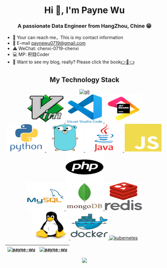 <h1 align="center">Hi 👋, I'm Payne Wu</h1>

<h3 align="center">A passionate Data Engineer from HangZhou, Chine 😁</h3>

- 🌲 Your can reach me，This is my contact information
- 📧 E-mail paynewu0719@gmail.com
- ⚠️ WeChat: chenxi-0719-chenxi
- 💻 MP: 积跬Coder
- 🤔 Want to see my blog, really? Please click the book[👉📖👈](https://paynewu.com/)

<h2 align="center">My Technology Stack</h2>
<div align="center">
        <a href="https://git-scm.com/" target="_blank">
            <img src="https://www.vectorlogo.zone/logos/git-scm/git-scm-icon.svg"
                 alt="git" width="120" height="90"/>
        </a>
    <div>
        <a href="https://www.vim.org/" target="_blank">
            <img src="https://raw.githubusercontent.com/devicons/devicon/master/icons/vim/vim-original.svg"
                 alt="vim" width="120" height="90"/>
        </a>
        <a href="https://code.visualstudio.com/" target="_blank">
          <img src="https://raw.githubusercontent.com/devicons/devicon/master/icons/vscode/vscode-original-wordmark.svg"
               alt="visualstudioCode" width="120" height="90"/>
        </a>
        <a href="https://www.jetbrains.com/" target="_blank">
          <img src="https://raw.githubusercontent.com/devicons/devicon/master/icons/jetbrains/jetbrains-original.svg"
               alt="jetbrains" width="120" height="90"/>
        </a>
    </div>
    <div>
        <a href="https://www.python.org/" target="_blank">
            <img src="https://raw.githubusercontent.com/devicons/devicon/master/icons/python/python-original-wordmark.svg"
                 alt="python" width="120" height="90"/>
        </a>
        <a href="https://golang.google.cn/" target="_blank">
          <img src="https://raw.githubusercontent.com/devicons/devicon/master/icons/go/go-original.svg"
               alt="go" width="120" height="90"/>
        </a>
        <a href="https://java.com/" target="_blank">
            <img src="https://raw.githubusercontent.com/devicons/devicon/master/icons/java/java-original-wordmark.svg"
                 alt="java" width="120" height="90"/>
        </a>
        <a href="https://www.javascript.com/" target="_blank">
            <img src="https://raw.githubusercontent.com/devicons/devicon/master/icons/javascript/javascript-plain.svg"
                 alt="javascript" width="120" height="90"/>
        </a>
        <a href="https://www.php.net/" target="_blank">
            <img src="https://raw.githubusercontent.com/devicons/devicon/master/icons/php/php-plain.svg"
                 alt="php" width="120" height="90"/>
        </a>
    </div>
    <div>
        <a href="https://www.mysql.com/" target="_blank">
            <img src="https://raw.githubusercontent.com/devicons/devicon/master/icons/mysql/mysql-original-wordmark.svg"
                 alt="mysql" width="120" height="90"/>
        </a>
        <a href="https://www.mongodb.com/" target="_blank">
            <img src="https://raw.githubusercontent.com/devicons/devicon/master/icons/mongodb/mongodb-original-wordmark.svg"
                 alt="mongodb" width="120" height="90"/>
        </a>
        <a href="https://redis.io/" target="_blank">
            <img src="https://raw.githubusercontent.com/devicons/devicon/master/icons/redis/redis-original-wordmark.svg"
                 alt="redis" width="120" height="90"/>
        </a>
    </div>
    <div>
        <a href="https://www.linux.org/" target="_blank">
            <img src="https://raw.githubusercontent.com/devicons/devicon/master/icons/linux/linux-original.svg"
                 alt="linux" width="120" height="90"/>
        </a>
        <a href="https://www.docker.com/" target="_blank">
            <img src="https://raw.githubusercontent.com/devicons/devicon/master/icons/docker/docker-original-wordmark.svg"
                 alt="docker" width="120" height="90"/>
        </a>
        <a href="https://kubernetes.io" target="_blank">
            <img src="https://www.vectorlogo.zone/logos/kubernetes/kubernetes-icon.svg"
                 alt="kubernetes" width="120" height="90"/>
        </a>
    </div>
</div>

| <a href="https://github.com/payne-wu"><img align="center" src="https://github-readme-stats.vercel.app/api/top-langs?username=payne-wu&langs_count=8&show_icons=true&theme=gruvbox&locale=en&layout=compact&hide=html" alt="payne-wu" /></a> | <a href="https://github.com/payne-wu"> <img align="center" src="https://github-readme-stats.vercel.app/api?username=payne-wu&show_icons=true&theme=gruvbox&locale=en" alt="payne-wu" /></a> |
| ------------- | ------------- |

<p align="center">
  <a href="https://github.com/payne-wu">
    <img src="https://github-profile-trophy.vercel.app/?username=payne-wu&row=1&column=7&margin-w=21&margin-h=9"/>
  </a>
</p>
